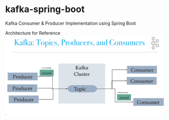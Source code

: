 # kafka-spring-boot
Kafka Consumer &amp; Producer Implementation using Spring Boot

Architecture for Reference
![projectx](https://github.com/apoorvagni/kafka-spring-boot/blob/main/kafka11.png)
